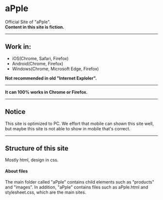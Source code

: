 # aPple
<p>Official Site of "aPple".<br><strong>Content in this site is fiction.</strong></p>
<hr>
<h2>Work in:</h2>
<ul>
  <li>iOS(Chrome, Safari, Firefox)</li>
  <li>Android(Chrome, Firefox)</li>
  <li>Windows(Chrome, Microsoft Edge, Firefox)</li>
</ul>
<p><strong>Not recommended in old "Internet Exploler".<hr>It can 100% works in Chrome or Firefox.</strong></p>
<hr>
<h2>Notice</h2>
<p>This site is optimized to PC. We effort that mobile can shown this site well, but maybe this site is not able to show in mobile that's correct.
<hr>
<h2>Structure of this site</h2>
<p>Mostly html, design in css.</p>
<h4>About files</h4>
<p>The main folder called "aPple" contains child elements such as "products" and "images". In addition, "aPple" contains files such as aPple.html and stylesheet.css, which are the main sites.
